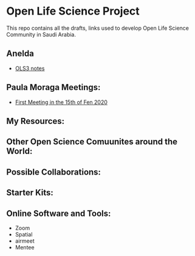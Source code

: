 # Open Life Science Project
This repo contains all the drafts, links used to develop Open Life Science Community in Saudi Arabia.
## Anelda
- [OLS3 notes](https://hackmd.io/eoTDFLL_R9-w0y9mJayGQQ)
## Paula Moraga Meetings:
- [First Meeting in the 15th of Fen 2020](https://hackmd.io/193D9bTHTTigF0DqzPuG7A)
## My Resources:

## Other Open Science Comuunites around the World:

## Possible Collaborations:

## Starter Kits:

## Online Software and Tools:
- Zoom
- Spatial
- airmeet
- Mentee
